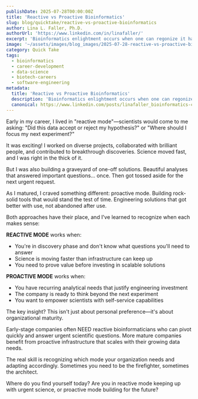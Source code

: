 ```yaml
---
publishDate: 2025-07-28T00:00:00Z
title: 'Reactive vs Proactive Bioinformatics'
slug: blog/quicktake/reactive-vs-proactive-bioinformatics
author: Lina L. Faller, Ph.D.
authorUrl: 'https://www.linkedin.com/in/linafaller/'
excerpt: 'Bioinformatics enlightment occurs when one can regonize it has two main modes: reactive and proactive'
image: '~/assets/images/blog_images/2025-07-28-reactive-vs-proactive-bioinformatics.png'
category: Quick Take
tags:
  - bioinformatics
  - career-development
  - data-science
  - biotech-careers
  - software-engineering
metadata:
  title: 'Reactive vs Proactive Bioinformatics'
  description: 'Bioinformatics enlightment occurs when one can regonize it has two main modes: reactive and proactive'
  canonical: https://www.linkedin.com/posts/linafaller_bioinformatics-careerdevelopment-datascience-activity-7355671195960156161-Rv9k?utm_source=share&utm_medium=member_desktop&rcm=ACoAAATZB5MBqJ_1K5vjD4H8pzXOCeXJAzwKjQs
---
```


Early in my career, I lived in "reactive mode"—scientists would come to me asking: "Did this data accept or reject my hypothesis?" or "Where should I focus my next experiment?"

It was exciting! I worked on diverse projects, collaborated with brilliant people, and contributed to breakthrough discoveries. Science moved fast, and I was right in the thick of it.

But I was also building a graveyard of one-off solutions. Beautiful analyses that answered important questions... once. Then got tossed aside for the next urgent request.

As I matured, I craved something different: proactive mode. Building rock-solid tools that would stand the test of time. Engineering solutions that got better with use, not abandoned after use.

Both approaches have their place, and I've learned to recognize when each makes sense:

**REACTIVE MODE** works when:

- You're in discovery phase and don't know what questions you'll need to answer
- Science is moving faster than infrastructure can keep up
- You need to prove value before investing in scalable solutions

**PROACTIVE MODE** works when:

- You have recurring analytical needs that justify engineering investment
- The company is ready to think beyond the next experiment
- You want to empower scientists with self-service capabilities

The key insight? This isn't just about personal preference—it's about organizational maturity.

Early-stage companies often NEED reactive bioinformaticians who can pivot quickly and answer urgent scientific questions. More mature companies benefit from proactive infrastructure that scales with their growing data needs.

The real skill is recognizing which mode your organization needs and adapting accordingly. Sometimes you need to be the firefighter, sometimes the architect.

Where do you find yourself today? Are you in reactive mode keeping up with urgent science, or proactive mode building for the future?
